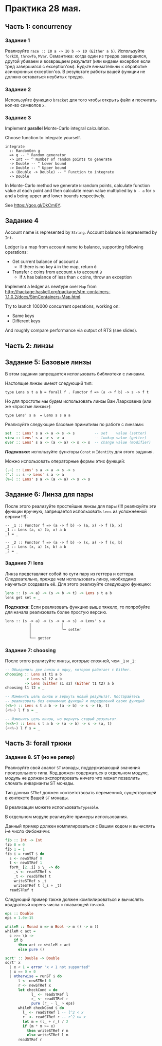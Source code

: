 # Практика 28 мая.

## Часть 1: concurrency


### Задание 1

Реализуйте `race :: IO a -> IO b -> IO (Either a b)`. Используйте `forkIO`, `throwTo`, `MVar`.
Семантика: когда один из тредов завершился, другой убиваем и возвращаем результат (или кидаем exception если тред завершился с exception'ом). Будьте внимательны к обработке асинхронных exception'ов. В результате работы вашей функции не должно оставаться неубитых тредов.

### Задание 2

Используйте функцию `bracket` для того чтобы открыть файл и посчитать кол-во символов `x`.

### Задание 3

Implement **parallel** Monte-Carlo integral calculation.

Choose function to integrate yourself.

```
integrate
  :: RandomGen g
  => g -- ^ Random generator
  -> Int -- ^ Number of random points to generate
  -> Double -- ^ Lower bound
  -> Double -- ^ Upper bound
  -> (Double -> Double) -- ^ Function to integrate
  -> Double
```

In Monte-Carlo method we generate `N` random points,
calculate function value at each point and then calculate mean value
multiplied by `b - a` for `b` and `a` being upper and lower bounds respectively.

See https://goo.gl/DkCm6Y.

## Задание 4

Account name is represented by `String`.
Account balance is represented by `Int`.

Ledger is a map from account name to balance, supporting following operations:

* Get current balance of account `A`
  * If there is no key `A` in the map, return `0`
* Transfer `c` coins from account `A` to account `B`
  * If `A` has balance of less than `c` coins, throw an exception

Implement a ledger as newtype over `Map` from http://hackage.haskell.org/package/stm-containers-1.1.0.2/docs/StmContainers-Map.html.

Try to launch 100000 concurrent operations, working on:

* Same keys
* Different keys

And roughly compare performance via output of RTS (see slides).

## Часть 2: линзы

## Задание 5: Базовые линзы

В этом задании запрещается использовать библиотеки с линзами.

Настоящие линзы имеют следующий тип:

```haskell=
type Lens s t a b = forall f . Functor f => (a -> f b) -> s -> f t
```

Но для простоты мы будем использовать линзы Ван Лаарховена (или же «простые линзы»):

```haskell=
type Lens' s a  = Lens s s a a
```

Реализуйте следующие базовые примитивы по работе с линзами:

```haskell
set  :: Lens' s a -> a -> s -> s         -- set    value (setter)
view :: Lens' s a -> s -> a              -- lookup value (getter)
over :: Lens' s a -> (a -> a) -> s -> s  -- change value (modifier)
```

**_Подсказка_:** используйте функторы `Const` и `Identity` для этого задания.

Можно использовать операторные формы этих функций:

```haskell
(.~) :: Lens' s a -> a -> s -> s
(^.) :: s -> Lens' s a -> a
(%~) :: Lens' s a -> (a -> a) -> s -> s
```

## Задание 6: Линза для пары

После этого реализуйте простейшие линзы для пары (!!! реализуйте эти функции вручную, запрещается использовать `lens` из усложнённой версии !!!):

```haskell=
-- _1 :: Functor f => (a -> f b) -> (a, x) -> f (b, x)
_1 :: Lens (a, x) (b, x) a b
_1 = _

-- _2 :: Functor f => (a -> f b) -> (x, a) -> f (x, b)
_2 :: Lens (x, a) (x, b) a b
_2 = _
```

### Задание 7: lens

Линза представляет собой по сути пару из геттера и сеттера. Следовательно, прежде чем использовать линзу, необходимо научиться создавать её. Для этого реализуйте следующую функцию:

```haskell
lens :: (s -> a) -> (s -> b -> t) -> Lens s t a b
lens get set = _
```

**Подсказка:** Если реализовать функцию выше тяжело, то попробуйте для начала реализовать более простую версию.

```haskell=
lens :: (s -> a) -> (s -> a -> s) -> Lens' s a
           │              │
           │              └─ setter
           │
           └── getter
```

### Задание 7: choosing

После этого реализуйте линзы, которые сложней, чем `_1` и `_2`:

```haskell
-- Объединить две линзы в одну, которая работает с Either.
choosing :: Lens s1 t1 a b 
         -> Lens s2 t2 a b
         -> Lens (Either s1 s2) (Either t1 t2) a b
choosing l1 l2 = _

-- Изменить цель линзы и вернуть новый результат. Постарайтесь
-- реализовать без анонимных функций и определений своих функций
(<%~) :: Lens s t a b -> (a -> b) -> s -> (b, t)
(<%~) l f s = _

-- Изменить цель линзы, но вернуть старый результат.
(<<%~) :: Lens s t a b -> (a -> b) -> s -> (a, t)
(<<%~) l f s = _
```

## Часть 3: forall трюки

### Задание 8. ST (но не репер)

Реализуйте свой аналог `ST` монады, поддерживающий значения произвольного типа.
Код должен содержаться в отдельном модуле, модуль не должен экспортировать ничего что может позволить сломать инварианты ST монады.

Тип данных `STRef` должен соответствовать переменной, существующей в контексте Вашей `ST` монады.

В реализации можете использовать`Typeable`.

В отдельном модуле реализуйте примеры использования.

Данный пример должен компилироваться с Вашим кодом и вычислять i-е число Фибоначчи:

```haskell
fib :: Int -> Int
fib 0 = 0
fib 1 = 1
fib i = runST $ do
  s <- newSTRef 0
  t <- newSTRef 1
  forM_ [2..i] $ \_ -> do
    _s <- readSTRef s
    _t <- readSTRef t
    writeSTRef s _t
    writeSTRef t (_s + _t)
  readSTRef t
```

Следующий пример также должен компилироваться и вычислять квадратный корень числа с плавающей точкой. 

```haskell
eps :: Double
eps = 1.0e-15

whileM :: Monad m => m Bool -> m () -> m ()
whileM c act =
  c >>= \b ->
    if b
      then act >> whileM c act
      else pure ()

sqrt' :: Double -> Double
sqrt' x
  | x < 1 = error "x < 1 not supported"
  | x == 0 = 0
  | otherwise = runST $ do
      l <- newSTRef 0
      r <- newSTRef x
      let checkCond = do
            l_ <- readSTRef l
            r_ <- readSTRef r
            pure (r_ - l_ > eps)
      whileM checkCond $ do
        l_ <- readSTRef l -- l^2 < x
        r_ <- readSTRef r -- r^2 >= x
        let m = (l_ + r_) / 2
        if (m * m >= x)
          then writeSTRef r m
          else writeSTRef l m
      readSTRef r
```
